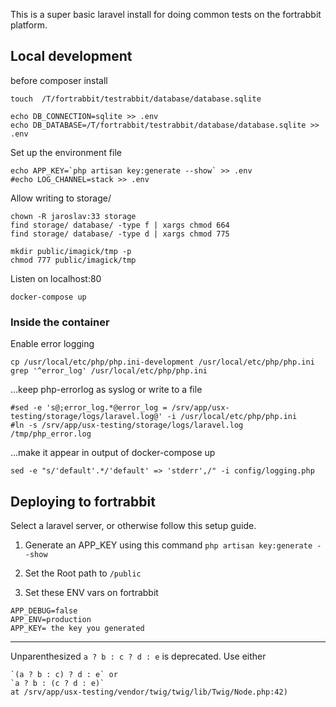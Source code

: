 This is a super basic laravel install for doing common tests on the fortrabbit platform.


## Local development

before composer install

    touch  /T/fortrabbit/testrabbit/database/database.sqlite

    echo DB_CONNECTION=sqlite >> .env
    echo DB_DATABASE=/T/fortrabbit/testrabbit/database/database.sqlite >> .env

Set up the environment file

    echo APP_KEY=`php artisan key:generate --show` >> .env
    #echo LOG_CHANNEL=stack >> .env

Allow writing to storage/

    chown -R jaroslav:33 storage
    find storage/ database/ -type f | xargs chmod 664
    find storage/ database/ -type d | xargs chmod 775

    mkdir public/imagick/tmp -p
    chmod 777 public/imagick/tmp


Listen on localhost:80

    docker-compose up

### Inside the container

Enable error logging

    cp /usr/local/etc/php/php.ini-development /usr/local/etc/php/php.ini
    grep '^error_log' /usr/local/etc/php/php.ini

...keep php-errorlog as syslog or write to a file

    #sed -e 's@;error_log.*@error_log = /srv/app/usx-testing/storage/logs/laravel.log@' -i /usr/local/etc/php/php.ini
    #ln -s /srv/app/usx-testing/storage/logs/laravel.log /tmp/php_error.log

...make it appear in output of docker-compose up 

    sed -e "s/'default'.*/'default' => 'stderr',/" -i config/logging.php



## Deploying to fortrabbit
Select a laravel server, or otherwise follow this setup guide.

1. Generate an APP_KEY using this command
`php artisan key:generate --show`

2. Set the Root path to `/public`

3. Set these ENV vars on fortrabbit
```
APP_DEBUG=false
APP_ENV=production
APP_KEY= the key you generated
```



-------------
Unparenthesized `a ? b : c ? d : e` is deprecated. Use either 

    `(a ? b : c) ? d : e` or
    `a ? b : (c ? d : e)` 
    at /srv/app/usx-testing/vendor/twig/twig/lib/Twig/Node.php:42)

